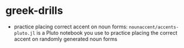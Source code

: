 # greek-drills

- practice placing correct accent on noun forms: `nounaccent/accents-pluto.jl` is a Pluto notebook you use to practice placing the correct accent on randomly generated noun forms
